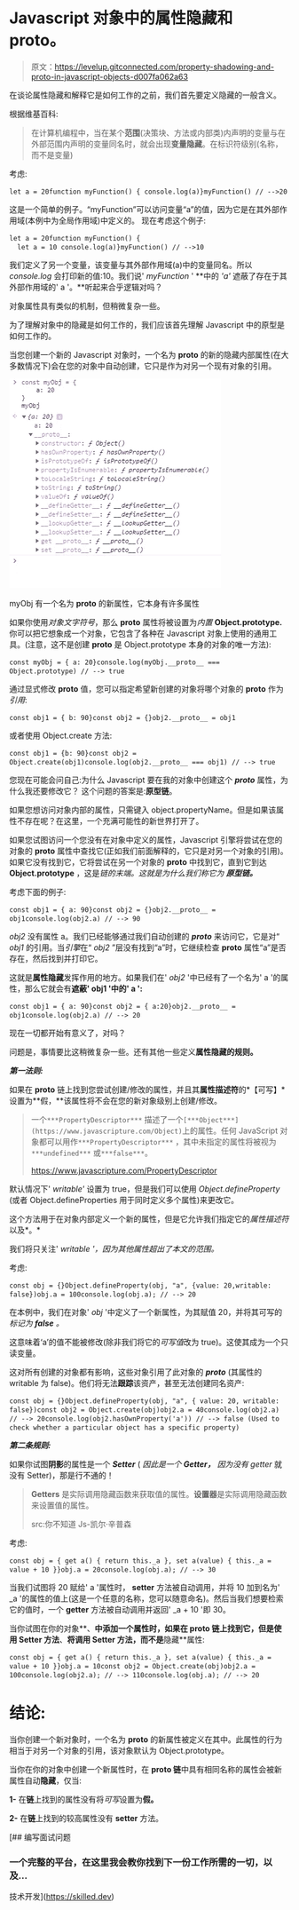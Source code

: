 # Javascript 对象中的属性隐藏和 __proto__。

> 原文：<https://levelup.gitconnected.com/property-shadowing-and-proto-in-javascript-objects-d007fa062a63>

在谈论属性隐藏和解释它是如何工作的之前，我们首先要定义隐藏的一般含义。

根据维基百科:

> 在计算机编程中，当在某个**范围**(决策块、方法或内部类)内声明的变量与在外部范围内声明的变量同名时，就会出现**变量隐藏**。在标识符级别(名称，而不是变量)

考虑:

```
let a = 20function myFunction() { console.log(a)}myFunction() // -->20
```

这是一个简单的例子。“myFunction”可以访问变量“a”的值，因为它是在其外部作用域(本例中为全局作用域)中定义的。
现在考虑这个例子:

```
let a = 20function myFunction() {
  let a = 10 console.log(a)}myFunction() // -->10
```

我们定义了另一个变量，该变量与其外部作用域(a)中的变量同名。所以 *console.log* 会打印新的值:10。我们说' *myFunction* ' **中的 *'a'* 遮蔽了存在于其外部作用域的' a '。**听起来合乎逻辑对吗？

对象属性具有类似的机制，但稍微复杂一些。

为了理解对象中的隐藏是如何工作的，我们应该首先理解 Javascript 中的原型是如何工作的。

当您创建一个新的 Javascript 对象时，一个名为 **__proto__** 的新的隐藏内部属性(在大多数情况下)会在您的对象中自动创建，它只是作为对另一个现有对象的引用。

![](img/f2e6cde80f5cbcaa974089b4f64f250c.png)

myObj 有一个名为 __proto__ 的新属性，它本身有许多属性

如果你使用*对象文字符号*，那么 **__proto__** 属性将被设置为*内置* **Object.prototype.** 你可以把它想象成一个对象，它包含了各种在 Javascript 对象上使用的通用工具。(注意，这不是创建 __proto__ 是 Object.prototype 本身的对象的唯一方法):

```
const myObj = { a: 20}console.log(myObj.__proto__ === Object.prototype) // --> true
```

通过显式修改 **__proto__** 值，您可以指定希望新创建的对象将哪个对象的 **__proto__** 作为*引用*:

```
const obj1 = { b: 90}const obj2 = {}obj2.__proto__ = obj1
```

或者使用 Object.create 方法:

```
const obj1 = {b: 90}const obj2 = Object.create(obj1)console.log(obj2.__proto__ === obj1) // --> true
```

您现在可能会问自己:为什么 Javascript 要在我的对象中创建这个 *__proto__* 属性，为什么我还要修改它？
这个问题的答案是:**原型链**。

如果您想访问对象内部的属性，只需键入 object.propertyName。但是如果该属性不存在呢？在这里，一个充满可能性的新世界打开了。

如果您试图访问一个您没有在对象中定义的属性，Javascript 引擎将尝试在您的对象的 **__proto__** 属性中查找它(正如我们前面解释的，它只是对另一个对象的引用)。如果它没有找到它，它将尝试在另一个对象的 **__proto__** 中找到它，直到它到达 **Object.prototype** ，这是*链的末端。这就是为什么我们称它为* ***原型链。***

考虑下面的例子:

```
const obj1 = { a: 90}const obj2 = {}obj2.__proto__ = obj1console.log(obj2.a) // --> 90
```

*obj2* 没有属性 a。我们已经能够通过我们自动创建的 *__proto__* 来访问它，它是对“ *obj1* 的引用。当*引擎*在“ *obj2* ”层没有找到“a”时，它继续检查 **__proto__** 属性“a”是否存在，然后找到并打印它。

这就是**属性隐藏**发挥作用的地方。如果我们在' *obj2* '中已经有了一个名为' a '的属性，那么它就会有**遮蔽' **obj1** '中的' a ':**

```
const obj1 = { a: 90}const obj2 = { a:20}obj2.__proto__ = obj1console.log(obj2.a) // --> 20
```

现在一切都开始有意义了，对吗？

问题是，事情要比这稍微复杂一些。还有其他一些定义**属性隐藏的规则。**

***第一法则:***

如果在 **__proto__** 链上找到您尝试创建/修改的属性，并且其**属性描述符**的*【可写】*设置为**假，**该属性将不会在您的新对象级别上创建/修改。

> 一个`***PropertyDescriptor***` 描述了一个`[***Object***](https://www.javascripture.com/Object)`上的属性。任何 JavaScript 对象都可以用作`***PropertyDescriptor***` ，其中未指定的属性将被视为`***undefined***` 或`***false***`。
> 
> https://www.javascripture.com/PropertyDescriptor

默认情况下' *writable'* 设置为 true，但是我们可以使用 *Object.defineProperty* (或者 Object.defineProperties 用于同时定义多个属性)来更改它。

这个方法用于在对象内部定义一个新的属性，但是它允许我们指定它的*属性描述符*以及*。*

我们将只关注' *writable '，因为其他属性超出了本文的范围。*

考虑:

```
const obj = {}Object.defineProperty(obj, "a", {value: 20,writable: false})obj.a = 100console.log(obj.a); // --> 20
```

在本例中，我们在对象' *obj* '中定义了一个新属性，为其赋值 20，并将其可写的*标记为 **false** 。*

这意味着‘a’的值不能被修改(除非我们将它的*可写值*改为 true)。这使其成为一个只读变量。

这对所有创建的对象都有影响，这些对象引用了此对象的 ***__proto__*** (其属性的 writable 为 false)。他们将无法**跟踪**该资产，甚至无法创建同名资产:

```
const obj = {}Object.defineProperty(obj, "a", { value: 20, writable: false})const obj2 = Object.create(obj)obj2.a = 40console.log(obj2.a) // --> 20console.log(obj2.hasOwnProperty('a')) // --> false (Used to check whether a particular object has a specific property)
```

***第二条规则:***

如果你试图**阴影**的属性是一个 ***Setter*** ( *因此是一个* ***Getter，*** *因为没有 getter* 就没有 Setter)，那是行不通的！

> **Getters** 是实际调用隐藏函数来获取值的属性。**设置器**是实际调用隐藏函数来设置值的属性。
> 
> src:你不知道 Js-凯尔·辛普森

考虑:

```
const obj = { get a() { return this._a }, set a(value) { this._a = value + 10 }}obj.a = 20console.log(obj.a); // --> 30
```

当我们试图将 20 赋给' a '属性时， **setter** 方法被自动调用，并将 10 加到名为' _a '的属性的值上(这是一个任意的名称，您可以随意命名)。然后当我们想要检索它的值时，一个 **getter** 方法被自动调用并返回' _a + 10 '即 30。

当你试图在你的对象**、**中添加一个属性时，如果在 **__proto__** 链上找到它，但是使用 **Setter** 方法**、**将调用 **Setter** 方法，而不是**隐藏**属性:

```
const obj = { get a() { return this._a }, set a(value) { this._a = value + 10 }}obj.a = 10const obj2 = Object.create(obj)obj2.a = 100console.log(obj2.a); // --> 110console.log(obj.a); // --> 20
```

# 结论:

当你创建一个新对象时，一个名为 **__proto__** 的新属性被定义在其中。此属性的行为相当于对另一个对象的引用，该对象默认为 Object.prototype。

当你在你的对象中创建一个新属性时，在 **__proto__ 链**中具有相同名称的属性会被新属性自动**隐藏**，仅当:

**1-** 在**链**上找到的属性没有将*可写*设置为**假。**

**2-** 在**链**上找到的较高属性没有 **setter** 方法。

[](https://skilled.dev) [## 编写面试问题

### 一个完整的平台，在这里我会教你找到下一份工作所需的一切，以及…

技术开发](https://skilled.dev)
